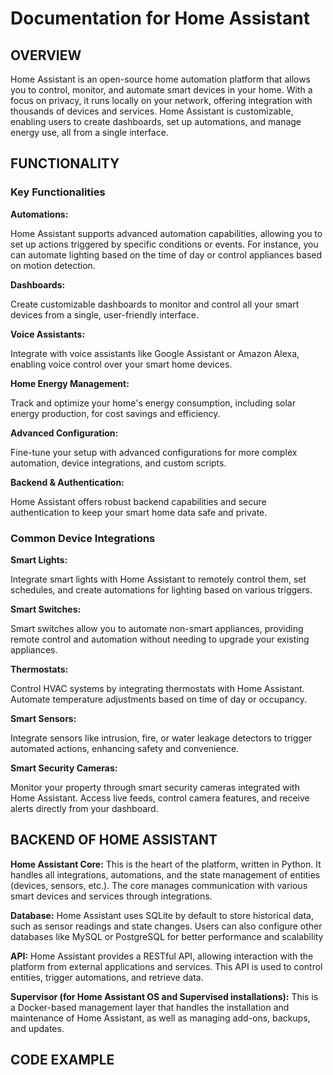 # Documentation for Home Assistant

## OVERVIEW

Home Assistant is an open-source home automation platform that allows you to control, monitor, and automate smart devices in your home. With a focus on privacy, it runs locally on your network, offering integration with thousands of devices and services. Home Assistant is customizable, enabling users to create dashboards, set up automations, and manage energy use, all from a single interface.

## FUNCTIONALITY

### Key Functionalities



**Automations:**

Home Assistant supports advanced automation capabilities, allowing you to set up actions triggered by specific conditions or events. For instance, you can automate lighting based on the time of day or control appliances based on motion detection.

**Dashboards:**

Create customizable dashboards to monitor and control all your smart devices from a single, user-friendly interface.

**Voice Assistants:**

Integrate with voice assistants like Google Assistant or Amazon Alexa, enabling voice control over your smart home devices.

**Home Energy Management:**

Track and optimize your home's energy consumption, including solar energy production, for cost savings and efficiency.

**Advanced Configuration:**

Fine-tune your setup with advanced configurations for more complex automation, device integrations, and custom scripts.

**Backend & Authentication:**

Home Assistant offers robust backend capabilities and secure authentication to keep your smart home data safe and private.


### Common Device Integrations

**Smart Lights:**

Integrate smart lights with Home Assistant to remotely control them, set schedules, and create automations for lighting based on various triggers.

**Smart Switches:**

Smart switches allow you to automate non-smart appliances, providing remote control and automation without needing to upgrade your existing appliances.

**Thermostats:**

Control HVAC systems by integrating thermostats with Home Assistant. Automate temperature adjustments based on time of day or occupancy.

**Smart Sensors:**

Integrate sensors like intrusion, fire, or water leakage detectors to trigger automated actions, enhancing safety and convenience.

**Smart Security Cameras:**

Monitor your property through smart security cameras integrated with Home Assistant. Access live feeds, control camera features, and receive alerts directly from your dashboard.


## BACKEND OF HOME ASSISTANT

**Home Assistant Core:** This is the heart of the platform, written in Python. It handles all integrations, automations, and the state management of entities (devices, sensors, etc.). The core manages communication with various smart devices and services through integrations.

**Database:** Home Assistant uses SQLite by default to store historical data, such as sensor readings and state changes. Users can also configure other databases like MySQL or PostgreSQL for better performance and scalability


**API:** Home Assistant provides a RESTful API, allowing interaction with the platform from external applications and services. This API is used to control entities, trigger automations, and retrieve data.

**Supervisor (for Home Assistant OS and Supervised installations):** This is a Docker-based management layer that handles the installation and maintenance of Home Assistant, as well as managing add-ons, backups, and updates.





## CODE EXAMPLE
